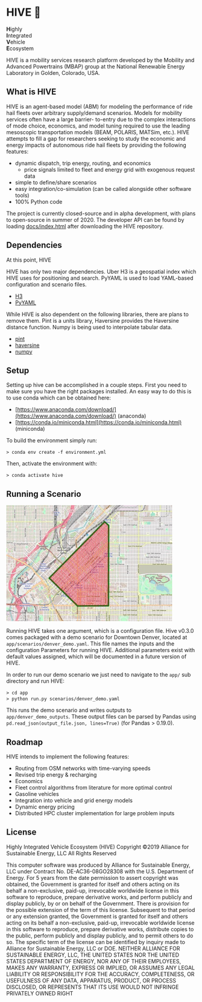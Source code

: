 # HIVE :honeybee:

**H**ighly  
**I**ntegrated  
**V**ehicle  
**E**cosystem  
  
HIVE is a mobility services research platform developed by the Mobility and Advanced Powertrains (MBAP) group at
the National Renewable Energy Laboratory in Golden, Colorado, USA.

## What is HIVE

HIVE is an agent-based model (ABM) for modeling the performance of ride hail fleets over
arbitrary supply/demand scenarios. Models for mobility services often have a large barrier-
to-entry due to the complex interactions of mode choice, economics, and model tuning required
to use the leading mesoscopic transportation models (BEAM, POLARIS, MATSim, etc.). HIVE attempts
to fill a gap for researchers seeking to study the economic and energy impacts of autonomous
ride hail fleets by providing the following features:

- dynamic dispatch, trip energy, routing, and economics
    - price signals limited to fleet and energy grid with exogenous request data
- simple to define/share scenarios
- easy integration/co-simulation (can be called alongside other software tools)
- 100% Python code

The project is currently closed-source and in alpha development, with plans to open-source in summer of 2020.
The developer API can be found by loading [docs/index.html](/docs/index.html) after downloading
the HIVE repository.

## Dependencies

At this point, HIVE 

HIVE has only two major dependencies. Uber H3 is a geospatial index which HIVE uses for
positioning and search. PyYAML is used to load YAML-based configuration and scenario files.

- [H3](https://github.com/uber/h3)
- [PyYAML](https://github.com/yaml/pyyaml)

While HIVE is also dependent on the following libraries, there are plans to remove them.
Pint is a units library, Haversine provides the Haversine distance function. Numpy is being
used to interpolate tabular data.  

- [pint](https://pint.readthedocs.io/en/0.10/)
- [haversine](https://github.com/mapado/haversine)
- [numpy](https://www.numpy.org/)

## Setup

Setting up hive can be accomplished in a couple steps. First you need to 
make sure you have the right packages installed. An easy way to do this 
is to use conda which can be obtained here:

- [https://www.anaconda.com/download/](https://www.anaconda.com/download/) (anaconda)
- [https://conda.io/miniconda.html](https://conda.io/miniconda.html) (miniconda)

To build the environment simply run:

    > conda env create -f environment.yml
    
Then, activate the environment with:

    > conda activate hive

## Running a Scenario

![Map of Denver Downtown](app/scenarios/denver_demo.jpg?raw=true)

Running HIVE takes one argument, which is a configuration file. Hive v0.3.0 comes packaged with a demo scenario 
for Downtown Denver, located at `app/scenarios/denver_demo.yaml`. This file names the inputs and the configuration
Parameters for running HIVE. Additional parameters exist with default values assigned, which will be documented in 
a future version of HIVE.

In order to run our demo scenario we just need to navigate to the `app/` sub directory and run HIVE:

    > cd app
    > python run.py scenarios/denver_demo.yaml

This runs the demo scenario and writes outputs to `app/denver_demo_outputs`. These output files can be parsed 
by Pandas using `pd.read_json(output_file.json, lines=True)` (for Pandas > 0.19.0).

## Roadmap

HIVE intends to implement the following features:

- Routing from OSM networks with time-varying speeds
- Revised trip energy & recharging
- Economics
- Fleet control algorithms from literature for more optimal control
- Gasoline vehicles
- Integration into vehicle and grid energy models
- Dynamic energy pricing
- Distributed HPC cluster implementation for large problem inputs

## License

Highly Integrated Vehicle Ecosystem (HIVE)  Copyright ©2019   Alliance for Sustainable Energy, LLC All Rights Reserved

This computer software was produced by Alliance for Sustainable Energy, LLC under Contract No. DE-AC36-08GO28308 with
the U.S. Department of Energy. For 5 years from the date permission to assert copyright was obtained, the Government is
granted for itself and others acting on its behalf a non-exclusive, paid-up, irrevocable worldwide license in this
software to reproduce, prepare derivative works, and perform publicly and display publicly, by or on behalf of the
Government. There is provision for the possible extension of the term of this license.
Subsequent to that period or any extension granted, the Government is granted for itself and others acting on its
behalf a non-exclusive, paid-up, irrevocable worldwide license in this software to reproduce, prepare derivative works,
distribute copies to the public, perform publicly and display publicly, and to permit others to do so. The specific
term of the license can be identified by inquiry made to Alliance for Sustainable Energy, LLC or DOE. NEITHER ALLIANCE
FOR SUSTAINABLE ENERGY, LLC, THE UNITED STATES NOR THE UNITED STATES DEPARTMENT OF ENERGY, NOR ANY OF THEIR EMPLOYEES,
MAKES ANY WARRANTY, EXPRESS OR IMPLIED, OR ASSUMES ANY LEGAL LIABILITY OR RESPONSIBILITY FOR THE ACCURACY, COMPLETENESS,
OR USEFULNESS OF ANY DATA, APPARATUS, PRODUCT, OR PROCESS DISCLOSED, OR REPRESENTS THAT ITS USE WOULD NOT INFRINGE
PRIVATELY OWNED RIGHT